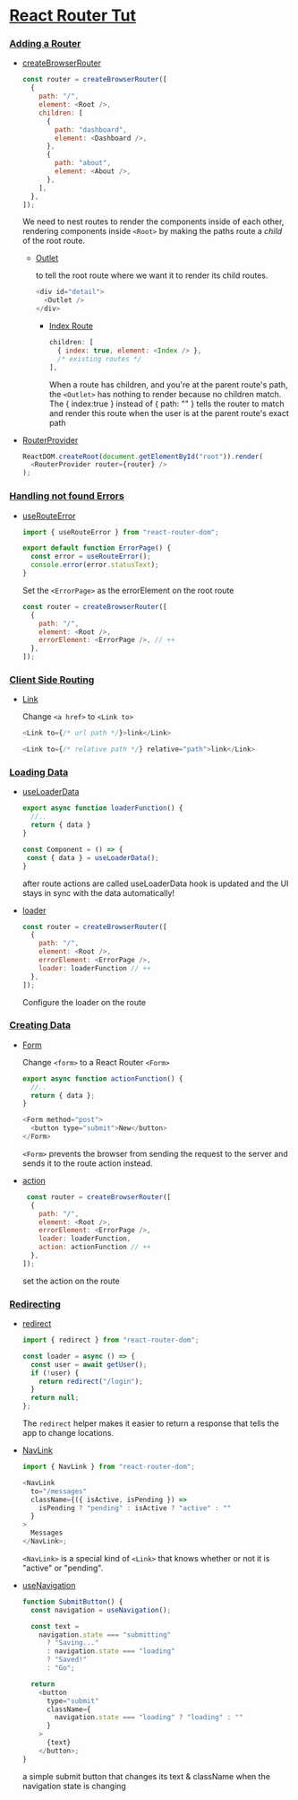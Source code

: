 # [React Router Tut](https://reactrouter.com/en/main/start/tutorial)

### [Adding a Router](https://reactrouter.com/en/main/start/tutorial#adding-a-router)
- [createBrowserRouter](https://reactrouter.com/en/main/routers/create-browser-router)
  
  ```js
  const router = createBrowserRouter([
    {
      path: "/",
      element: <Root />,
      children: [
        {
          path: "dashboard",
          element: <Dashboard />,
        },
        {
          path: "about",
          element: <About />,
        },
      ],
    },
  ]);
  ```
  We need to nest routes to render the components inside of each other, rendering components inside `<Root>` by making the paths route a _child_ of the root route.
  - [Outlet](https://reactrouter.com/en/main/components/outlet)

    to tell the root route where we want it to render its child routes.

    ```js
    <div id="detail">
      <Outlet />
    </div>
    ```
    - [Index Route](https://reactrouter.com/en/main/start/tutorial#index-routes)
      ```js
      children: [
        { index: true, element: <Index /> },
        /* existing routes */
      ],
      ```

      When a route has children, and you're at the parent route's path, the `<Outlet>` has nothing to render because no children match.
      The { index:true } instead of { path: "" } tells the router to match and render this route when the user is at the parent route's exact path
  
- [RouterProvider](https://reactrouter.com/en/main/routers/router-provider)
  ```js
  ReactDOM.createRoot(document.getElementById("root")).render(
    <RouterProvider router={router} />
  );
  ```
### [Handling not found Errors](https://reactrouter.com/en/main/start/tutorial#handling-not-found-errors)
- [useRouteError](https://reactrouter.com/en/main/hooks/use-route-error)
  
  ```js
  import { useRouteError } from "react-router-dom";

  export default function ErrorPage() {
    const error = useRouteError();
    console.error(error.statusText);
  }
  ```
  Set the `<ErrorPage>` as the errorElement on the root route
  ```js
  const router = createBrowserRouter([
    {
      path: "/",
      element: <Root />,
      errorElement: <ErrorPage />, // ++
    },
  ]);
  ```
### [Client Side Routing](https://reactrouter.com/en/main/start/tutorial#client-side-routing)

- [Link](https://reactrouter.com/en/main/components/link)

  Change `<a href>` to `<Link to>`
    
    ```js
    <Link to={/* url path */}>link</Link>

    <Link to={/* relative path */} relative="path">link</Link>
    ```
### [Loading Data](https://reactrouter.com/en/main/start/tutorial#loading-data)
- [useLoaderData](https://reactrouter.com/en/main/hooks/use-loader-data)
  
  ```js
  export async function loaderFunction() {
    //..
    return { data }
  }
  
  const Component = () => {
   const { data } = useLoaderData();
  }
  ```

  after route actions are called useLoaderData hook is updated and the UI stays in sync with the data automatically!

- [loader](https://reactrouter.com/en/main/route/loader)

  ```js
  const router = createBrowserRouter([
    {
      path: "/",
      element: <Root />,
      errorElement: <ErrorPage />,
      loader: loaderFunction // ++
    },
  ]);
  ```

  Configure the loader on the route

### [Creating Data](https://reactrouter.com/en/main/start/tutorial#creating-contacts)

- [Form](https://reactrouter.com/en/main/components/form)

  Change `<form>` to a React Router `<Form>`

  ```js
  export async function actionFunction() {
    //..
    return { data };
  }
  
  <Form method="post">
    <button type="submit">New</button>
  </Form>
  ```

  `<Form>` prevents the browser from sending the request to the server and sends it to the route action instead.
  
- [action](https://reactrouter.com/en/main/route/action)

  ```js
   const router = createBrowserRouter([
    {
      path: "/",
      element: <Root />,
      errorElement: <ErrorPage />,
      loader: loaderFunction,
      action: actionFunction // ++
    },
  ]);
  ```

  set the action on the route

### [Redirecting](https://reactrouter.com/en/main/start/tutorial#redirecting-new-records-to-the-edit-page)
- [redirect](https://reactrouter.com/en/main/fetch/redirect)
  ```js
  import { redirect } from "react-router-dom";

  const loader = async () => {
    const user = await getUser();
    if (!user) {
      return redirect("/login");
    }
    return null;
  };
  ```

  The `redirect` helper makes it easier to return a response that tells the app to change locations.
- [NavLink](https://reactrouter.com/en/main/components/nav-link)
  
  ```js
  import { NavLink } from "react-router-dom";

  <NavLink
    to="/messages"
    className={({ isActive, isPending }) =>
      isPending ? "pending" : isActive ? "active" : ""
    }
  >
    Messages
  </NavLink>;
  ```
  `<NavLink>` is a special kind of `<Link>` that knows whether or not it is "active" or "pending".
- [useNavigation](https://reactrouter.com/en/main/hooks/use-navigation)
  
  ```js
  function SubmitButton() {
    const navigation = useNavigation();
  
    const text =
      navigation.state === "submitting"
        ? "Saving..."
        : navigation.state === "loading"
        ? "Saved!"
        : "Go";
  
    return
      <button
        type="submit"
        className={
          navigation.state === "loading" ? "loading" : ""
        }
      >
        {text}
      </button>;
  }
  ```
  
  a simple submit button that changes its text & className when the navigation state is changing
